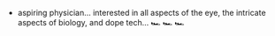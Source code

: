 - aspiring physician... interested in all aspects of the eye, the intricate aspects of biology, and dope tech... 🏎️ 🏎️ 🏎️




